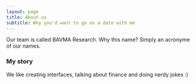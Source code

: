 ```yaml
---
layout: page
title: About us
subtitle: Why you'd want to go on a date with me
---
```


Our team is called BAVMA Research. Why this name? Simply an acronyme of our names.

### My story

We like creating interfaces, talking about finance and doing nerdy jokes :)